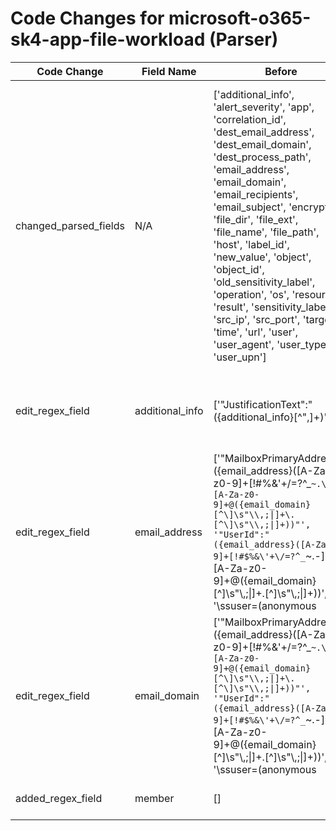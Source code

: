 # Code Changes for microsoft-o365-sk4-app-file-workload (Parser)

| Code Change | Field Name | Before | After |
|-------------|------------|--------|-------|
| changed_parsed_fields | N/A | ['additional_info', 'alert_severity', 'app', 'correlation_id', 'dest_email_address', 'dest_email_domain', 'dest_process_path', 'email_address', 'email_domain', 'email_recipients', 'email_subject', 'encrypted', 'file_dir', 'file_ext', 'file_name', 'file_path', 'host', 'label_id', 'new_value', 'object', 'object_id', 'old_sensitivity_label', 'operation', 'os', 'resource', 'result', 'sensitivity_label', 'src_ip', 'src_port', 'target', 'time', 'url', 'user', 'user_agent', 'user_type', 'user_upn'] | ['additional_info', 'alert_severity', 'app', 'correlation_id', 'dest_email_address', 'dest_email_domain', 'dest_process_path', 'email_address', 'email_domain', 'email_recipients', 'email_subject', 'encrypted', 'file_dir', 'file_ext', 'file_name', 'file_path', 'host', 'label_id', 'member', 'new_value', 'object', 'object_id', 'old_sensitivity_label', 'operation', 'os', 'resource', 'result', 'sensitivity_label', 'src_ip', 'src_port', 'target', 'time', 'url', 'user', 'user_agent', 'user_type', 'user_upn'] |
| edit_regex_field | additional_info | ['"JustificationText":"({additional_info}[^",]+)"'] | ['"Attendees":[^\]]+?"InviterInfo":[^\}]+?"DisplayName":"({additional_info}[^"]+)', '"JustificationText":"({additional_info}[^",]+)"'] |
| edit_regex_field | email_address | ['"MailboxPrimaryAddress":"({email_address}([A-Za-z0-9]+[!#$%&\'+-\/=?^_`~])*[A-Za-z0-9]+@({email_domain}[^\]\s"\\,\|]+\.[^\]\s"\\,\|]+))"', '"Sender":"({email_address}([A-Za-z0-9]+[!#$%&\'+\/=?^_`~.\-])*[A-Za-z0-9]+@({email_domain}[^\]\s"\\,;\|]+\.[^\]\s"\\,;\|]+))"', '"UserId":"({email_address}([A-Za-z0-9]+[!#$%&\'+\/=?^_`~.\-])*[A-Za-z0-9]+@({email_domain}[^\]\s"\\,;\|]+\.[^\]\s"\\,;\|]+))', '\ssuser=(anonymous|SecurityComplianceAlerts|({email_address}([A-Za-z0-9]+[!#$%&\'+-\/=?^_`~])*[A-Za-z0-9]+@({email_domain}[^\]\s"\\,\|]+\.[^\]\s"\\,\|]+))|(Unknown|Sync|AirInvestigation|(\w+?_)?(\w+-)?\w+-\w+-\w+-\w+|({user}[\w\.\-\!\#\^\~]{1,40}\$?)))\s', 'exa_json_path=$..MailboxPrimaryAddress,exa_field_name=({email_address}([A-Za-z0-9]+[!#$%&\'+-\/=?^_`~])*[A-Za-z0-9]+@({email_domain}[^\]\s"\\,\|]+\.[^\]\s"\\,\|]+))', 'exa_json_path=$..SenderAddress,exa_regex=(<>|\\+|({email_address}([A-Za-z0-9]+[!#$%&\'+\/=?^_`~.\-])*[A-Za-z0-9]+@({email_domain}[^\]\s"\\,;\|]+\.[^\]\s"\\,;\|]+)))', 'exa_json_path=$..UserId,exa_regex=({email_address}([A-Za-z0-9]+[!#$%&\'+\/=?^_`~.\-])*[A-Za-z0-9]+@({email_domain}[^\]\s"\\,;\|]+\.[^\]\s"\\,;\|]+))', 'exa_regex="Sender":"({email_address}([A-Za-z0-9]+[!#$%&\'+\/=?^_`~.\-])*[A-Za-z0-9]+@({email_domain}[^\]\s"\\,;\|]+\.[^\]\s"\\,;\|]+))"', 'exa_regex=\ssuser=(anonymous|SecurityComplianceAlerts|({email_address}([A-Za-z0-9]+[!#$%&\'+-\/=?^_`~])*[A-Za-z0-9]+@({email_domain}[^\]\s"\\,\|]+\.[^\]\s"\\,\|]+))|(Unknown|Sync|AirInvestigation|(\w+?_)?(\w+-)?\w+-\w+-\w+-\w+|({user}[\w\.\-\!\#\^\~]{1,40}\$?)))\s'] | ['"MailboxPrimaryAddress":"({email_address}([A-Za-z0-9]+[!#$%&\'+-\/=?^_`~])*[A-Za-z0-9]+@({email_domain}[^\]\s"\\,\|]+\.[^\]\s"\\,\|]+))"', '"Sender":"({email_address}([A-Za-z0-9]+[!#$%&\'+\/=?^_`~.\-])*[A-Za-z0-9]+@({email_domain}[^\]\s"\\,;\|]+\.[^\]\s"\\,;\|]+))"', '"UserId":"({email_address}([A-Za-z0-9]+[!#$%&\'+\/=?^_`~.\-])*[A-Za-z0-9]+@({email_domain}[^\]\s"\\,;\|]+\.[^\]\s"\\,;\|]+))', '\ssuser=(anonymous|SecurityComplianceAlerts|({email_address}([A-Za-z0-9]+[!#$%&\'+-\/=?^_`~])*[A-Za-z0-9]+@({email_domain}[^\]\s"\\,\|]+\.[^\]\s"\\,\|]+))|(Unknown|Sync|AirInvestigation|(\w+?_)?(\w+-)?\w+-\w+-\w+-\w+|({user}[\w\.\-\!\#\^\~]{1,40}\$?)))\s', 'exa_json_path=$..MailboxPrimaryAddress,exa_regex=({email_address}([A-Za-z0-9]+[!#$%&\'+-\/=?^_`~])*[A-Za-z0-9]+@({email_domain}[^\]\s"\\,\|]+\.[^\]\s"\\,\|]+))', 'exa_json_path=$..SenderAddress,exa_regex=(<>|\\+|({email_address}([A-Za-z0-9]+[!#$%&\'+\/=?^_`~.\-])*[A-Za-z0-9]+@({email_domain}[^\]\s"\\,;\|]+\.[^\]\s"\\,;\|]+)))', 'exa_json_path=$..UserId,exa_regex=({email_address}([A-Za-z0-9]+[!#$%&\'+\/=?^_`~.\-])*[A-Za-z0-9]+@({email_domain}[^\]\s"\\,;\|]+\.[^\]\s"\\,;\|]+))', 'exa_regex="Sender":"({email_address}([A-Za-z0-9]+[!#$%&\'+\/=?^_`~.\-])*[A-Za-z0-9]+@({email_domain}[^\]\s"\\,;\|]+\.[^\]\s"\\,;\|]+))"', 'exa_regex=\ssuser=(anonymous|SecurityComplianceAlerts|({email_address}([A-Za-z0-9]+[!#$%&\'+-\/=?^_`~])*[A-Za-z0-9]+@({email_domain}[^\]\s"\\,\|]+\.[^\]\s"\\,\|]+))|(Unknown|Sync|AirInvestigation|(\w+?_)?(\w+-)?\w+-\w+-\w+-\w+|({user}[\w\.\-\!\#\^\~]{1,40}\$?)))\s'] |
| edit_regex_field | email_domain | ['"MailboxPrimaryAddress":"({email_address}([A-Za-z0-9]+[!#$%&\'+-\/=?^_`~])*[A-Za-z0-9]+@({email_domain}[^\]\s"\\,\|]+\.[^\]\s"\\,\|]+))"', '"Sender":"({email_address}([A-Za-z0-9]+[!#$%&\'+\/=?^_`~.\-])*[A-Za-z0-9]+@({email_domain}[^\]\s"\\,;\|]+\.[^\]\s"\\,;\|]+))"', '"UserId":"({email_address}([A-Za-z0-9]+[!#$%&\'+\/=?^_`~.\-])*[A-Za-z0-9]+@({email_domain}[^\]\s"\\,;\|]+\.[^\]\s"\\,;\|]+))', '\ssuser=(anonymous|SecurityComplianceAlerts|({email_address}([A-Za-z0-9]+[!#$%&\'+-\/=?^_`~])*[A-Za-z0-9]+@({email_domain}[^\]\s"\\,\|]+\.[^\]\s"\\,\|]+))|(Unknown|Sync|AirInvestigation|(\w+?_)?(\w+-)?\w+-\w+-\w+-\w+|({user}[\w\.\-\!\#\^\~]{1,40}\$?)))\s', 'exa_json_path=$..MailboxPrimaryAddress,exa_field_name=({email_address}([A-Za-z0-9]+[!#$%&\'+-\/=?^_`~])*[A-Za-z0-9]+@({email_domain}[^\]\s"\\,\|]+\.[^\]\s"\\,\|]+))', 'exa_json_path=$..SenderAddress,exa_regex=(<>|\\+|({email_address}([A-Za-z0-9]+[!#$%&\'+\/=?^_`~.\-])*[A-Za-z0-9]+@({email_domain}[^\]\s"\\,;\|]+\.[^\]\s"\\,;\|]+)))', 'exa_json_path=$..UserId,exa_regex=({email_address}([A-Za-z0-9]+[!#$%&\'+\/=?^_`~.\-])*[A-Za-z0-9]+@({email_domain}[^\]\s"\\,;\|]+\.[^\]\s"\\,;\|]+))', 'exa_regex="Sender":"({email_address}([A-Za-z0-9]+[!#$%&\'+\/=?^_`~.\-])*[A-Za-z0-9]+@({email_domain}[^\]\s"\\,;\|]+\.[^\]\s"\\,;\|]+))"', 'exa_regex=\ssuser=(anonymous|SecurityComplianceAlerts|({email_address}([A-Za-z0-9]+[!#$%&\'+-\/=?^_`~])*[A-Za-z0-9]+@({email_domain}[^\]\s"\\,\|]+\.[^\]\s"\\,\|]+))|(Unknown|Sync|AirInvestigation|(\w+?_)?(\w+-)?\w+-\w+-\w+-\w+|({user}[\w\.\-\!\#\^\~]{1,40}\$?)))\s'] | ['"MailboxPrimaryAddress":"({email_address}([A-Za-z0-9]+[!#$%&\'+-\/=?^_`~])*[A-Za-z0-9]+@({email_domain}[^\]\s"\\,\|]+\.[^\]\s"\\,\|]+))"', '"Sender":"({email_address}([A-Za-z0-9]+[!#$%&\'+\/=?^_`~.\-])*[A-Za-z0-9]+@({email_domain}[^\]\s"\\,;\|]+\.[^\]\s"\\,;\|]+))"', '"UserId":"({email_address}([A-Za-z0-9]+[!#$%&\'+\/=?^_`~.\-])*[A-Za-z0-9]+@({email_domain}[^\]\s"\\,;\|]+\.[^\]\s"\\,;\|]+))', '\ssuser=(anonymous|SecurityComplianceAlerts|({email_address}([A-Za-z0-9]+[!#$%&\'+-\/=?^_`~])*[A-Za-z0-9]+@({email_domain}[^\]\s"\\,\|]+\.[^\]\s"\\,\|]+))|(Unknown|Sync|AirInvestigation|(\w+?_)?(\w+-)?\w+-\w+-\w+-\w+|({user}[\w\.\-\!\#\^\~]{1,40}\$?)))\s', 'exa_json_path=$..MailboxPrimaryAddress,exa_regex=({email_address}([A-Za-z0-9]+[!#$%&\'+-\/=?^_`~])*[A-Za-z0-9]+@({email_domain}[^\]\s"\\,\|]+\.[^\]\s"\\,\|]+))', 'exa_json_path=$..SenderAddress,exa_regex=(<>|\\+|({email_address}([A-Za-z0-9]+[!#$%&\'+\/=?^_`~.\-])*[A-Za-z0-9]+@({email_domain}[^\]\s"\\,;\|]+\.[^\]\s"\\,;\|]+)))', 'exa_json_path=$..UserId,exa_regex=({email_address}([A-Za-z0-9]+[!#$%&\'+\/=?^_`~.\-])*[A-Za-z0-9]+@({email_domain}[^\]\s"\\,;\|]+\.[^\]\s"\\,;\|]+))', 'exa_regex="Sender":"({email_address}([A-Za-z0-9]+[!#$%&\'+\/=?^_`~.\-])*[A-Za-z0-9]+@({email_domain}[^\]\s"\\,;\|]+\.[^\]\s"\\,;\|]+))"', 'exa_regex=\ssuser=(anonymous|SecurityComplianceAlerts|({email_address}([A-Za-z0-9]+[!#$%&\'+-\/=?^_`~])*[A-Za-z0-9]+@({email_domain}[^\]\s"\\,\|]+\.[^\]\s"\\,\|]+))|(Unknown|Sync|AirInvestigation|(\w+?_)?(\w+-)?\w+-\w+-\w+-\w+|({user}[\w\.\-\!\#\^\~]{1,40}\$?)))\s'] |
| added_regex_field | member | [] | ['"Attendees":[^\]]+"DisplayName":"({member}[^"]+)'] |